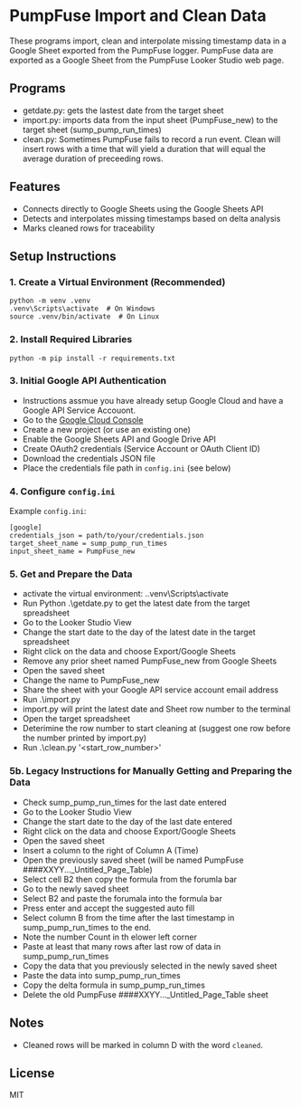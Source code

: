 # PumpFuse Import and Clean Data

These programs import, clean and interpolate missing timestamp data in a Google Sheet exported from the PumpFuse logger.
PumpFuse data are exported as a Google Sheet from the PumpFuse Looker Studio web page.

## Programs
- getdate.py: gets the lastest date from the target sheet
- import.py: imports data from the input sheet (PumpFuse_new) to the target sheet (sump_pump_run_times)
- clean.py: Sometimes PumpFuse fails to record a run event. Clean will insert rows with a time that will yield a duration that will equal the average duration of preceeding rows.

## Features
- Connects directly to Google Sheets using the Google Sheets API
- Detects and interpolates missing timestamps based on delta analysis
- Marks cleaned rows for traceability

## Setup Instructions

### 1. Create a Virtual Environment (Recommended)
```
python -m venv .venv
.venv\Scripts\activate  # On Windows
source .venv/bin/activate  # On Linux
```

### 2. Install Required Libraries
```
python -m pip install -r requirements.txt
```

### 3. Initial Google API Authentication
- Instructions assmue you have already setup Google Cloud and have a Google API Service Accouont.
- Go to the [Google Cloud Console](https://console.cloud.google.com/)
- Create a new project (or use an existing one)
- Enable the Google Sheets API and Google Drive API
- Create OAuth2 credentials (Service Account or OAuth Client ID)
- Download the credentials JSON file
- Place the credentials file path in `config.ini` (see below)

### 4. Configure `config.ini`
Example `config.ini`:
```
[google]
credentials_json = path/to/your/credentials.json
target_sheet_name = sump_pump_run_times
input_sheet_name = PumpFuse_new
```

### 5. Get and Prepare the Data
- activate the virtual environment: .\.venv\Scripts\activate
- Run Python .\getdate.py to get the latest date from the target spreadsheet
- Go to the Looker Studio View
- Change the start date to the day of the latest date in the target spreadsheet
- Right click on the data and choose Export/Google Sheets
- Remove any prior sheet named PumpFuse_new from Google Sheets
- Open the saved sheet
- Change the name to PumpFuse_new
- Share the sheet with your Google API service account email address
- Run .\import.py
- import.py will print the latest date and Sheet row number to the terminal
- Open the target spreadsheet
- Deterimine the row number to start cleaning at (suggest one row before the number printed by import.py)
- Run .\clean.py '<start_row_number>'

### 5b. Legacy Instructions for Manually Getting and Preparing the Data
- Check sump_pump_run_times for the last date entered
- Go to the Looker Studio View
- Change the start date to the day of the last date entered
- Right click on the data and choose Export/Google Sheets
- Open the saved sheet
- Insert a column to the right of Column A (Time)
- Open the previously saved sheet (will be named PumpFuse ####XXYY..._Untitled_Page_Table)
- Select cell B2 then copy the formula from the forumla bar
- Go to the newly saved sheet
- Select B2 and paste the forumala into the formula bar
- Press enter and accept the suggested auto fill
- Select column B from the time after the last timestamp in sump_pump_run_times to the end.
- Note the number Count in th elower left corner
- Paste at least that many rows after last row of data in sump_pump_run_times
- Copy the data that you previously selected in the newly saved sheet
- Paste the data into sump_pump_run_times
- Copy the delta formula in sump_pump_run_times
- Delete the old PumpFuse ####XXYY..._Untitled_Page_Table sheet

## Notes
- Cleaned rows will be marked in column D with the word `cleaned`.

## License
MIT
